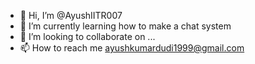 - 👋 Hi, I’m @AyushIITR007
- 🌱 I’m currently learning how to make a chat system
- 💞️ I’m looking to collaborate on ...
- 📫 How to reach me ayushkumardudi1999@gmail.com

<!---
AyushIITR007/AyushIITR007 is a ✨ special ✨ repository because its `README.md` (this file) appears on your GitHub profile.
You can click the Preview link to take a look at your changes.
--->
